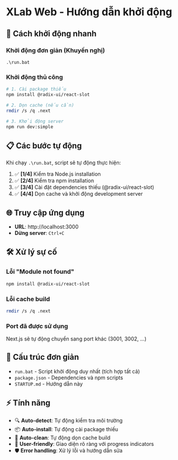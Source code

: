 # XLab Web - Hướng dẫn khởi động

## 🚀 Cách khởi động nhanh

### Khởi động đơn giản (Khuyến nghị)
```batch
.\run.bat
```

### Khởi động thủ công
```bash
# 1. Cài package thiếu
npm install @radix-ui/react-slot

# 2. Dọn cache (nếu cần)
rmdir /s /q .next

# 3. Khởi động server
npm run dev:simple
```

## 📋 Các bước tự động

Khi chạy `.\run.bat`, script sẽ tự động thực hiện:

1. ✅ **[1/4]** Kiểm tra Node.js installation
2. ✅ **[2/4]** Kiểm tra npm installation  
3. ✅ **[3/4]** Cài đặt dependencies thiếu (@radix-ui/react-slot)
4. ✅ **[4/4]** Dọn cache và khởi động development server

## 🌐 Truy cập ứng dụng

- **URL**: http://localhost:3000
- **Dừng server**: `Ctrl+C`

## 🛠️ Xử lý sự cố

### Lỗi "Module not found"
```bash
npm install @radix-ui/react-slot
```

### Lỗi cache build
```bash
rmdir /s /q .next
```

### Port đã được sử dụng
Next.js sẽ tự động chuyển sang port khác (3001, 3002, ...)

## 📁 Cấu trúc đơn giản

- `run.bat` - Script khởi động duy nhất (tích hợp tất cả)
- `package.json` - Dependencies và npm scripts
- `STARTUP.md` - Hướng dẫn này

## ⚡ Tính năng

- 🔍 **Auto-detect**: Tự động kiểm tra môi trường
- 📦 **Auto-install**: Tự động cài package thiếu
- 🧹 **Auto-clean**: Tự động dọn cache build
- 🎨 **User-friendly**: Giao diện rõ ràng với progress indicators
- 🛡️ **Error handling**: Xử lý lỗi và hướng dẫn sửa 